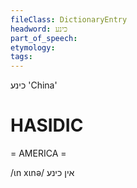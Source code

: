 ```yaml
---
fileClass: DictionaryEntry
headword: כינע
part_of_speech: 
etymology: 
tags: 
---
```

כינע
'China'

HASIDIC
=======
= AMERICA = 

/ɩn xɩnə/ אין כינע